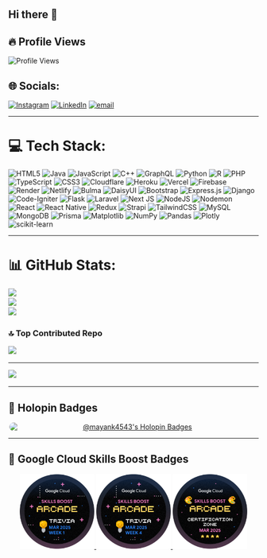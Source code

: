 ## Hi there 👋  

## 🔥 Profile Views  
![Profile Views](https://komarev.com/ghpvc/?username=Mayank4543&label=Profile%20Views&color=blue&style=flat)  

## 🌐 Socials:
[![Instagram](https://img.shields.io/badge/Instagram-%23E4405F.svg?logo=Instagram&logoColor=white)](https://instagram.com/mayankrathore457)
[![LinkedIn](https://img.shields.io/badge/LinkedIn-%230077B5.svg?logo=linkedin&logoColor=white)](https://linkedin.com/in/mayank-rathore-871092264/)
[![email](https://img.shields.io/badge/Email-D14836?logo=gmail&logoColor=white)](mailto:mayankrathore9897@gmail.com)

---

# 💻 Tech Stack:
![HTML5](https://img.shields.io/badge/html5-%23E34F26.svg?style=for-the-badge&logo=html5&logoColor=white)
![Java](https://img.shields.io/badge/java-%23ED8B00.svg?style=for-the-badge&logo=openjdk&logoColor=white)
![JavaScript](https://img.shields.io/badge/javascript-%23323330.svg?style=for-the-badge&logo=javascript&logoColor=%23F7DF1E)
![C++](https://img.shields.io/badge/c++-%2300599C.svg?style=for-the-badge&logo=c%2B%2B&logoColor=white)
![GraphQL](https://img.shields.io/badge/-GraphQL-E10098?style=for-the-badge&logo=graphql&logoColor=white)
![Python](https://img.shields.io/badge/python-3670A0?style=for-the-badge&logo=python&logoColor=ffdd54)
![R](https://img.shields.io/badge/r-%23276DC3.svg?style=for-the-badge&logo=r&logoColor=white)
![PHP](https://img.shields.io/badge/php-%23777BB4.svg?style=for-the-badge&logo=php&logoColor=white)
![TypeScript](https://img.shields.io/badge/typescript-%23007ACC.svg?style=for-the-badge&logo=typescript&logoColor=white)
![CSS3](https://img.shields.io/badge/css3-%231572B6.svg?style=for-the-badge&logo=css3&logoColor=white)
![Cloudflare](https://img.shields.io/badge/Cloudflare-F38020?style=for-the-badge&logo=Cloudflare&logoColor=white)
![Heroku](https://img.shields.io/badge/heroku-%23430098.svg?style=for-the-badge&logo=heroku&logoColor=white)
![Vercel](https://img.shields.io/badge/vercel-%23000000.svg?style=for-the-badge&logo=vercel&logoColor=white)
![Firebase](https://img.shields.io/badge/firebase-%23039BE5.svg?style=for-the-badge&logo=firebase)
![Render](https://img.shields.io/badge/Render-%46E3B7.svg?style=for-the-badge&logo=render&logoColor=white)
![Netlify](https://img.shields.io/badge/netlify-%23000000.svg?style=for-the-badge&logo=netlify&logoColor=#00C7B7)
![Bulma](https://img.shields.io/badge/bulma-00D0B1?style=for-the-badge&logo=bulma&logoColor=white)
![DaisyUI](https://img.shields.io/badge/daisyui-5A0EF8?style=for-the-badge&logo=daisyui&logoColor=white)
![Bootstrap](https://img.shields.io/badge/bootstrap-%238511FA.svg?style=for-the-badge&logo=bootstrap&logoColor=white)
![Express.js](https://img.shields.io/badge/express.js-%23404d59.svg?style=for-the-badge&logo=express&logoColor=%2361DAFB)
![Django](https://img.shields.io/badge/django-%23092E20.svg?style=for-the-badge&logo=django&logoColor=white)
![Code-Igniter](https://img.shields.io/badge/CodeIgniter-%23EF4223.svg?style=for-the-badge&logo=codeIgniter&logoColor=white)
![Flask](https://img.shields.io/badge/flask-%23000.svg?style=for-the-badge&logo=flask&logoColor=white)
![Laravel](https://img.shields.io/badge/laravel-%23FF2D20.svg?style=for-the-badge&logo=laravel&logoColor=white)
![Next JS](https://img.shields.io/badge/Next-black?style=for-the-badge&logo=next.js&logoColor=white)
![NodeJS](https://img.shields.io/badge/node.js-6DA55F?style=for-the-badge&logo=node.js&logoColor=white)
![Nodemon](https://img.shields.io/badge/NODEMON-%23323330.svg?style=for-the-badge&logo=nodemon&logoColor=%BBDEAD)
![React](https://img.shields.io/badge/react-%2320232a.svg?style=for-the-badge&logo=react&logoColor=%2361DAFB)
![React Native](https://img.shields.io/badge/react_native-%2320232a.svg?style=for-the-badge&logo=react&logoColor=%2361DAFB)
![Redux](https://img.shields.io/badge/redux-%23593d88.svg?style=for-the-badge&logo=redux&logoColor=white)
![Strapi](https://img.shields.io/badge/strapi-%232E7EEA.svg?style=for-the-badge&logo=strapi&logoColor=white)
![TailwindCSS](https://img.shields.io/badge/tailwindcss-%2338B2AC.svg?style=for-the-badge&logo=tailwind-css&logoColor=white)
![MySQL](https://img.shields.io/badge/mysql-4479A1.svg?style=for-the-badge&logo=mysql&logoColor=white)
![MongoDB](https://img.shields.io/badge/MongoDB-%234ea94b.svg?style=for-the-badge&logo=mongodb&logoColor=white)
![Prisma](https://img.shields.io/badge/Prisma-3982CE?style=for-the-badge&logo=Prisma&logoColor=white)
![Matplotlib](https://img.shields.io/badge/Matplotlib-%23ffffff.svg?style=for-the-badge&logo=Matplotlib&logoColor=black)
![NumPy](https://img.shields.io/badge/numpy-%23013243.svg?style=for-the-badge&logo=numpy&logoColor=white)
![Pandas](https://img.shields.io/badge/pandas-%23150458.svg?style=for-the-badge&logo=pandas&logoColor=white)
![Plotly](https://img.shields.io/badge/Plotly-%233F4F75.svg?style=for-the-badge&logo=plotly&logoColor=white)
![scikit-learn](https://img.shields.io/badge/scikit--learn-%23F7931E.svg?style=for-the-badge&logo=scikit-learn&logoColor=white)

---

# 📊 GitHub Stats:
![](https://github-readme-stats.vercel.app/api?username=Mayank4543&theme=dark&hide_border=false&include_all_commits=false&count_private=false)<br/>
![](https://nirzak-streak-stats.vercel.app/?user=Mayank4543&theme=dark&hide_border=false)<br/>
![](https://github-readme-stats.vercel.app/api/top-langs/?username=Mayank4543&theme=dark&hide_border=false&include_all_commits=false&count_private=false&layout=compact)

### 🔝 Top Contributed Repo
![](https://github-contributor-stats.vercel.app/api?username=Mayank4543&limit=5&theme=dark&combine_all_yearly_contributions=true)

---

[![](https://visitcount.itsvg.in/api?id=Mayank4543&icon=0&color=0)](https://visitcount.itsvg.in)

---
## 🏅 Holopin Badges

<p align="center">
  <a href="https://holopin.io/@mayank4543" target="_blank">
    <img src="https://holopin.me/mayank4543" 
         alt="@mayank4543's Holopin Badges" 
         width="500" 
         style="border-radius: 10px; display: block; margin: auto;" />
  </a>
</p>

---

<!-- Proudly created with GPRM ( https://gprm.itsvg.in ) -->

## 🌟 Google Cloud Skills Boost Badges
<p align="center">
  <a href="https://www.cloudskillsboost.google/public_profiles/623d2300-60f8-4b10-b6e4-6e28d2f86d4a/badges/14506968">
    <img src="https://github.com/Mayank4543/codemynk_resources/blob/main/badge/badge1.png" width="150px" alt="Google Cloud Badge 1"/>
  </a>
  <a href="https://www.cloudskillsboost.google/public_profiles/623d2300-60f8-4b10-b6e4-6e28d2f86d4a/badges/14505093">
    <img src="https://github.com/Mayank4543/codemynk_resources/blob/main/badge/badge2.png" width="150px" alt="Google Cloud Badge 2"/>
  </a>
  <a href="https://www.cloudskillsboost.google/public_profiles/623d2300-60f8-4b10-b6e4-6e28d2f86d4a/badges/14504564">
    <img src="https://github.com/Mayank4543/codemynk_resources/blob/main/badge/badge3.png" width="150px" alt="Google Cloud Badge 3"/>
  </a>
</p>
